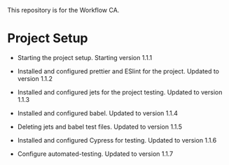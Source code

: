 This repository is for the Workflow CA.

# Project Setup

- Starting the project setup. Starting version 1.1.1

- Installed and configured prettier and ESlint for the project. Updated to version 1.1.2

- Installed and configured jets for the project testing. Updated to version 1.1.3

- Installed and configured babel. Updated to version 1.1.4

- Deleting jets and babel test files. Updated to version 1.1.5

- Installed and configured Cypress for testing. Updated to version 1.1.6

- Configure automated-testing. Updated to version 1.1.7


